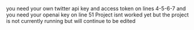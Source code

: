 
you need your own twitter api key and access token on lines 4-5-6-7 and 
you need your openai key on line 51
Project isnt worked yet but the project is not currently running but will continue to be edited
